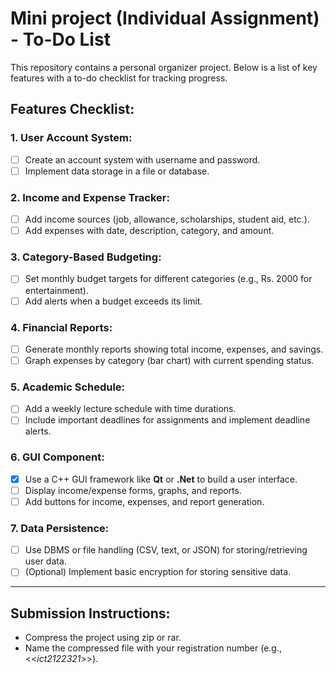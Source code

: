 # Mini project (Individual Assignment) - To-Do List

This repository contains a personal organizer project. Below is a list of key features with a to-do checklist for tracking progress.

## Features Checklist:

### 1. User Account System:
- [ ] Create an account system with username and password.
- [ ] Implement data storage in a file or database.

### 2. Income and Expense Tracker:
- [ ] Add income sources (job, allowance, scholarships, student aid, etc.).
- [ ] Add expenses with date, description, category, and amount.

### 3. Category-Based Budgeting:
- [ ] Set monthly budget targets for different categories (e.g., Rs. 2000 for entertainment).
- [ ] Add alerts when a budget exceeds its limit.

### 4. Financial Reports:
- [ ] Generate monthly reports showing total income, expenses, and savings.
- [ ] Graph expenses by category (bar chart) with current spending status.

### 5. Academic Schedule:
- [ ] Add a weekly lecture schedule with time durations.
- [ ] Include important deadlines for assignments and implement deadline alerts.

### 6. GUI Component:
- [X] Use a C++ GUI framework like **Qt** or **.Net** to build a user interface.
- [ ] Display income/expense forms, graphs, and reports.
- [ ] Add buttons for income, expenses, and report generation.

### 7. Data Persistence:
- [ ] Use DBMS or file handling (CSV, text, or JSON) for storing/retrieving user data.
- [ ] (Optional) Implement basic encryption for storing sensitive data.

---

## Submission Instructions:
- Compress the project using zip or rar.
- Name the compressed file with your registration number (e.g., <<*ict2122321*>>).
